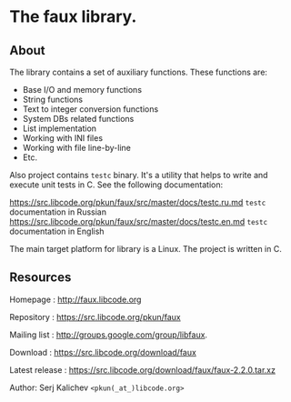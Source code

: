 # The faux library.

## About

The library contains a set of auxiliary functions. These functions are:

* Base I/O and memory functions
* String functions
* Text to integer conversion functions
* System DBs related functions
* List implementation
* Working with INI files
* Working with file line-by-line
* Etc.

Also project contains `testc` binary. It's a utility that helps to write and
execute unit tests in C. See the following documentation:

https://src.libcode.org/pkun/faux/src/master/docs/testc.ru.md `testc` documentation in Russian
https://src.libcode.org/pkun/faux/src/master/docs/testc.en.md `testc` documentation in English

The main target platform for library is a Linux. The project is written in C.


## Resources

Homepage : http://faux.libcode.org

Repository : https://src.libcode.org/pkun/faux

Mailing list : http://groups.google.com/group/libfaux.

Download : https://src.libcode.org/download/faux

Latest release : https://src.libcode.org/download/faux/faux-2.2.0.tar.xz

Author: Serj Kalichev `<pkun(_at_)libcode.org>`
